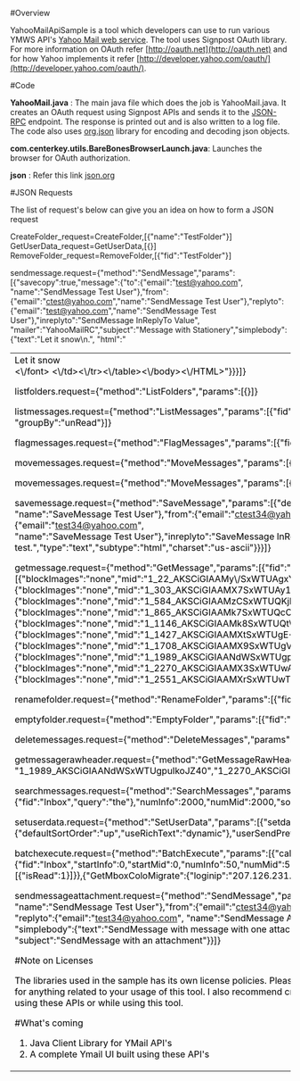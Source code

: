 #Overview

YahooMailApiSample is a tool which developers can use to run various YMWS API's [Yahoo Mail web service](http://developer.yahoo.com/mail/).
The tool uses Signpost OAuth library. For more information on OAuth refer [http://oauth.net](http://oauth.net) and for how Yahoo implements it refer [http://developer.yahoo.com/oauth/](http://developer.yahoo.com/oauth/).

#Code

<b>YahooMail.java</b> : The main java file which does the job is YahooMail.java. It creates an OAuth request using Signpost APIs and sends it to the [JSON-RPC](http://mail.yahooapis.com/ws/mail/v1.1/jsonrpc) endpoint. The response is printed out and is also written to a log file. The code also uses [org.json](http://json.org/) library for encoding and decoding json objects.    

<b>com.centerkey.utils.BareBonesBrowserLaunch.java</b>: Launches the browser for OAuth authorization.

<b>json</b> : Refer this link [json.org](http://www.json.org/java/)

#JSON Requests

The list of request's below can give you an idea on how to form a JSON request

CreateFolder_request=CreateFolder,[{"name":"TestFolder"}]
GetUserData_request=GetUserData,[{}]
RemoveFolder_request=RemoveFolder,[{"fid":"TestFolder"}]

sendmessage.request={"method":"SendMessage","params":[{"savecopy":true,"message":{"to":{"email":"test@yahoo.com",
"name":"SendMessage Test User"},"from":{"email":"ctest@yahoo.com","name":"SendMessage Test User"},"replyto":
{"email":"test@yahoo.com","name":"SendMessage Test User"},"inreplyto":"SendMessage InReplyTo Value",
"mailer":"YahooMailRC","subject":"Message with Stationery","simplebody":{"text":"Let it snow\\n.",
"html":"<HTML><body><table background='cid:1163454322\\n7@dclient.mail.yahoo.com'><tr><td><font color='#000000'>Let it snow<br><\\\/font>
<\\\/td><\\\/tr><\\\/table><\\\/body><\\\/HTML>"}}}]}

listfolders.request={"method":"ListFolders","params":[{}]}

listmessages.request={"method":"ListMessages","params":[{"fid":"Inbox","numInfo":25,"numMid":25,"sortKey":"date","sortOrder":"up",<br>
"groupBy":"unRead"}]}

flagmessages.request={"method":"FlagMessages","params":[{"fid":"Inbox","selection":{},"setFlags":{"read":1}}]}

movemessages.request={"method":"MoveMessages","params":[{"sourceFid":"Inbox","destinationFid":"perfTestFolder","selection":{}}]}

movemessages.request={"method":"MoveMessages","params":[{"sourceFid":"perfTestFolder","destinationFid":"Inbox","selection":{}}]}

savemessage.request={"method":"SaveMessage","params":[{"destination":{"fid":"Inbox"},"message":{"to":{"email":"test34@yahoo.com",<br>
"name":"SaveMessage Test User"},"from":{"email":"ctest34@yahoo.com","name":"SaveMessage Test User"},"replyto":{"email":"test34@yahoo.com",<br>
"name":"SaveMessage Test User"},"inreplyto":"SaveMessage InReplyTo Value","subject":"SaveMessage Folder Test",
"body":{"data":"This is a test.","type":"text","subtype":"html","charset":"us-ascii"}}}]}

getmessage.request={"method":"GetMessage","params":[{"fid":"Inbox","message":[{"blockImages":"none","mid":"1_22_AKSCiGIAAMy\\\/SxWTUAgxY2Krl1M","expandCIDReferences":true,"enableWarnings":true,"restrictCSS":true},{"blockImages":"none","mid":"1_303_AKSCiGIAAMX7SxWTUAy1l2Krl1M","expandCIDReferences":true,"enableWarnings":true,"restrictCSS":true},{"blockImages":"none","mid":"1_584_AKSCiGIAAMzCSxWTUQKjHTG7Hp0","expandCIDReferences":true,"enableWarnings":true,"restrictCSS":true},{"blockImages":"none","mid":"1_865_AKSCiGIAAMk7SxWTUQcOHjG7Hp0","expandCIDReferences":true,"enableWarnings":true,"restrictCSS":true},{"blockImages":"none","mid":"1_1146_AKSCiGIAAMk8SxWTUQt\\\/NjG7Hp0","expandCIDReferences":true,"enableWarnings":true,"restrictCSS":true},{"blockImages":"none","mid":"1_1427_AKSCiGIAAMXtSxWTUgE+2UoJZ40","expandCIDReferences":true,"enableWarnings":true,"restrictCSS":true},{"blockImages":"none","mid":"1_1708_AKSCiGIAAMX9SxWTUgVfXUoJZ40","expandCIDReferences":true,"enableWarnings":true,"restrictCSS":true},{"blockImages":"none","mid":"1_1989_AKSCiGIAANdWSxWTUgpuIkoJZ40","expandCIDReferences":true,"enableWarnings":true,"restrictCSS":true},{"blockImages":"none","mid":"1_2270_AKSCiGIAAMX3SxWTUwA53nzIkbs","expandCIDReferences":true,"enableWarnings":true,"restrictCSS":true},{"blockImages":"none","mid":"1_2551_AKSCiGIAAMXrSxWTUwTGfiCiZtY","expandCIDReferences":true,"enableWarnings":true,"restrictCSS":true}]}]}

renamefolder.request={"method":"RenameFolder","params":[{"fid":"perfTestFolder","name":"RenamedPerfTestFolder"}]}

emptyfolder.request={"method":"EmptyFolder","params":[{"fid":"test"}]}

deletemessages.request={"method":"DeleteMessages","params":[{"fid":"TestFolder","selection":{}}]}

getmessagerawheader.request={"method":"GetMessageRawHeader","params":[{"fid":"Inbox","mid":["1_22_AKSCiGIAAMy\\\/SxWTUAgxY2Krl1M",
"1_1989_AKSCiGIAANdWSxWTUgpuIkoJZ40","1_2270_AKSCiGIAAMX3SxWTUwA53nzIkbs","1_2551_AKSCiGIAAMXrSxWTUwTGfiCiZtY"]}]}

searchmessages.request={"method":"SearchMessages","params":[{"search":{"fid":"Inbox","query":"the"},"numInfo":2000,"numMid":2000,"sortKey":"date","sortOrder":"up"}]}

setuserdata.request={"method":"SetUserData","params":[{"setdata":{"userUIPref":{"defaultSortOrder":"up","useRichText":"dynamic"},"userSendPref":{"showCcBcc":"show"}}}]}

batchexecute.request={"method":"BatchExecute","params":[{"call":[{"GetUserData":{}},{"ListMessages":{"fid":"Inbox","startInfo":0,"startMid":0,"numInfo":50,"numMid":50,"sortKey":"date","sortOrder":"down","verifyInAddressBook":1,"filterBy":[{"isRead":1}]}},{"GetMboxColoMigrate":{"loginip":"207.126.231.85"}},{"GetMetaData":{}},{"ListFolders":{"resetMessengerUnseen":1}}]}]}

sendmessageattachment.request={"method":"SendMessage","params":[{"savecopy":true,"message":{"to":{"email":"test34@yahoo.com",<br>
"name":"SendMessage Test User"},"from":{"email":"ctest34@yahoo.com","name":"SendMessage Attach Test User"},<br>
"replyto":{"email":"test34@yahoo.com", "name":"SendMessage Attach Test User"},"mailer":"YahooMailRC\\\/MailBeta YahooMailWebService\\\/V1",<br>
"simplebody":{"text":"SendMessage with message with one attachment FILENAME", "attachment":[{"attachment":"upload:\\\/\\\/XXXXXXXXXX"}]},<br>
"subject":"SendMessage with an attachment"}}]}

#Note on Licenses

The libraries used in the sample has its own license policies. Please refer the respective libraries home page for the same. I am in no way responsible for anything related to your usage of this tool. I also recommend creating a test yahoo account which you can use when building/ testing your systems using these APIs or while using this tool.

#What's coming

1. Java Client Library for YMail API's
2. A complete Ymail UI built using these API's





 
  
 
 


 
